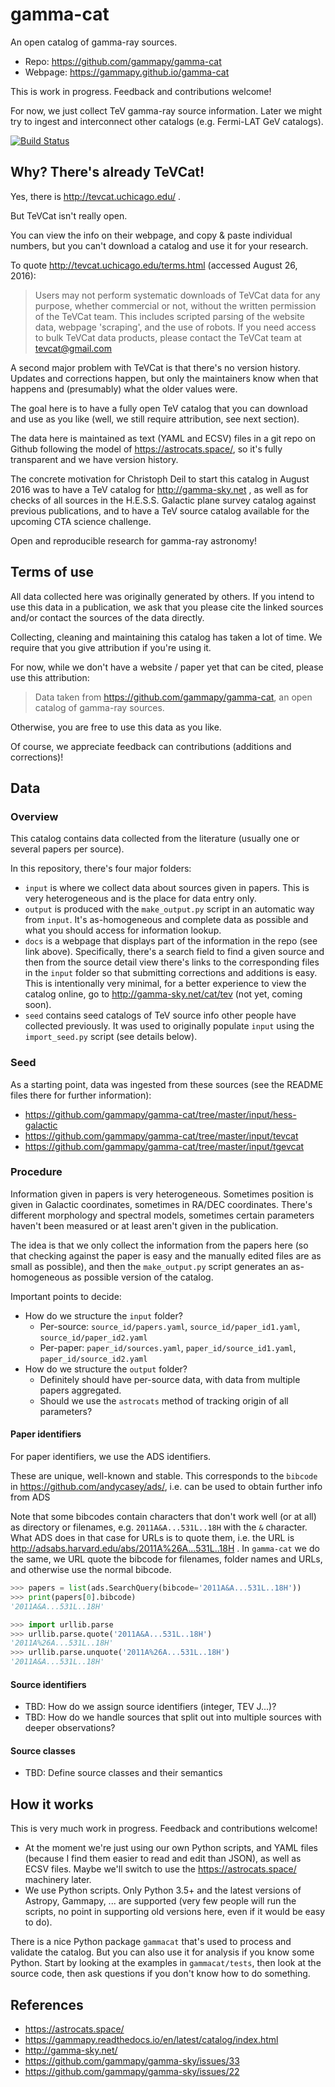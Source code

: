 # gamma-cat

An open catalog of gamma-ray sources.

* Repo: https://github.com/gammapy/gamma-cat
* Webpage: https://gammapy.github.io/gamma-cat

This is work in progress.
Feedback and contributions welcome!

For now, we just collect TeV gamma-ray source information.
Later we might try to ingest and interconnect other catalogs
(e.g. Fermi-LAT GeV catalogs).

[![Build Status](https://travis-ci.org/gammapy/gamma-cat.svg?branch=master)](https://travis-ci.org/gammapy/gamma-cat)

## Why? There's already TeVCat!

Yes, there is http://tevcat.uchicago.edu/ .

But TeVCat isn't really open.

You can view the info on their webpage, and copy & paste individual
numbers, but you can't download a catalog and use it for your research.

To quote http://tevcat.uchicago.edu/terms.html (accessed August 26, 2016):

> Users may not perform systematic downloads of TeVCat data for any purpose, 
whether commercial or not, without the written permission of the
TeVCat team.  This includes scripted parsing of the website data,
webpage 'scraping', and the use of robots. If you need access to bulk 
TeVCat data products, please contact the TeVCat team at tevcat@gmail.com

A second major problem with TeVCat is that there's no version history.
Updates and corrections happen, but only the maintainers know when
that happens and (presumably) what the older values were.

The goal here is to have a fully open TeV catalog that you can download
and use as you like (well, we still require attribution, see next section).

The data here is maintained as text (YAML and ECSV) files in a git repo on Github
following the model of https://astrocats.space/, so it's fully transparent
and we have version history.

The concrete motivation for Christoph Deil to start this catalog in
August 2016 was to have a TeV catalog for http://gamma-sky.net ,
as well as for checks of all sources in the H.E.S.S. Galactic plane
survey catalog against previous publications, and to have a TeV
source catalog available for the upcoming CTA science challenge.

Open and reproducible research for gamma-ray astronomy!

## Terms of use

All data collected here was originally generated by others.
If you intend to use this data in a publication,
we ask that you please cite the linked sources and/or
contact the sources of the data directly.

Collecting, cleaning and maintaining this catalog has taken a lot
of time. We require that you give attribution if you're using it.

For now, while we don't have a website / paper yet that can be
cited, please use this attribution:

> Data taken from https://github.com/gammapy/gamma-cat,
> an open catalog of gamma-ray sources.

Otherwise, you are free to use this data as you like.

Of course, we appreciate feedback can contributions
(additions and corrections)!

## Data

### Overview

This catalog contains data collected from the literature
(usually one or several papers per source).

In this repository, there's four major folders:

* `input` is where we collect data about sources given in papers.
  This is very heterogeneous and is the place for data entry only.
* `output` is produced with the `make_output.py` script in an
  automatic way from `input`. It's as-homogeneous and complete data
  as possible and what you should access for information lookup.
* `docs` is a webpage that displays part of the information in the
  repo (see link above). Specifically, there's a search field to find
  a given source and then from the source detail view there's links
  to the corresponding files in the `input` folder so that
  submitting corrections and additions is easy.
  This is intentionally very minimal, for a better experience to
  view the catalog online, go to http://gamma-sky.net/cat/tev 
  (not yet, coming soon).
* `seed` contains seed catalogs of TeV source info other people have
  collected previously. It was used to originally populate `input`
  using the `import_seed.py` script (see details below).

### Seed

As a starting point, data was ingested from these sources
(see the README files there for further information):

* https://github.com/gammapy/gamma-cat/tree/master/input/hess-galactic
* https://github.com/gammapy/gamma-cat/tree/master/input/tevcat
* https://github.com/gammapy/gamma-cat/tree/master/input/tgevcat

### Procedure

Information given in papers is very heterogeneous. Sometimes position
is given in Galactic coordinates, sometimes in RA/DEC coordinates.
There's different morphology and spectral models, sometimes certain
parameters haven't been measured or at least aren't given in the publication.

The idea is that we only collect the information from the papers here
(so that checking against the paper is easy and the manually
edited files are as small as possible), and then the `make_output.py`
script generates an as-homogeneous as possible version of the catalog.

Important points to decide:

* How do we structure the `input` folder?
  * Per-source: `source_id/papers.yaml`, `source_id/paper_id1.yaml`, `source_id/paper_id2.yaml`
  * Per-paper: `paper_id/sources.yaml`, `paper_id/source_id1.yaml`, `paper_id/source_id2.yaml`
* How do we structure the `output` folder?
  * Definitely should have per-source data, with data from multiple
    papers aggregated.
  * Should we use the `astrocats` method of tracking origin of all parameters?

#### Paper identifiers

For paper identifiers, we use the ADS identifiers.

  These are unique, well-known and stable.
  This corresponds to the `bibcode` in https://github.com/andycasey/ads/,
  i.e. can be used to obtain further info from ADS

  Note that some bibcodes contain characters that don't work well
  (or at all) as directory or filenames, e.g. `2011A&A...531L..18H`
  with the `&` character. 
  What ADS does in that case for URLs is to quote them, i.e.
  the URL is http://adsabs.harvard.edu/abs/2011A%26A...531L..18H . 
  In `gamma-cat` we do the same, we URL quote the bibcode for filenames,
  folder names and URLs, and otherwise use the normal bibcode.
  
  ```python
  >>> papers = list(ads.SearchQuery(bibcode='2011A&A...531L..18H'))
  >>> print(papers[0].bibcode)
  '2011A&A...531L..18H'

  >>> import urllib.parse
  >>> urllib.parse.quote('2011A&A...531L..18H')
  '2011A%26A...531L..18H'
  >>> urllib.parse.unquote('2011A%26A...531L..18H')
  '2011A&A...531L..18H'
  ```

#### Source identifiers

* TBD: How do we assign source identifiers (integer, TEV J...)?
* TBD: How do we handle sources that split out into multiple sources
  with deeper observations?

#### Source classes


* TBD: Define source classes and their semantics


## How it works

This is very much work in progress.
Feedback and contributions welcome!

* At the moment we're just using our own Python scripts,
  and YAML files (because I find them easier to read and edit than JSON),
  as well as ECSV files.
  Maybe we'll switch to use the https://astrocats.space/ machinery later.
* We use Python scripts. Only Python 3.5+ and the latest versions of
  Astropy, Gammapy, ... are supported (very few people will run the scripts,
  no point in supporting old versions here, even if it would be easy to do).

There is a nice Python package `gammacat` that's used to process and
validate the catalog. But you can also use it for analysis if you know
some Python. Start by looking at the examples in `gammacat/tests`,
then look at the source code, then ask questions if you don't know
how to do something.

## References

* https://astrocats.space/
* https://gammapy.readthedocs.io/en/latest/catalog/index.html
* http://gamma-sky.net/
* https://github.com/gammapy/gamma-sky/issues/33
* https://github.com/gammapy/gamma-sky/issues/22

